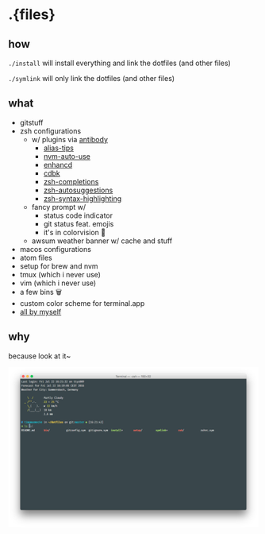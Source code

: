 # .{files}

## how

`./install` will install everything and link the dotfiles (and other files)

`./symlink` will only link the dotfiles (and other files)

## what

- gitstuff
- zsh configurations
  - w/ plugins via [antibody](https://github.com/getantibody/antibody)
    - [alias-tips](https://github.com/djui/alias-tips)
    - [nvm-auto-use](https://github.com/tomsquest/nvm-auto-use.zsh)
    - [enhancd](https://github.com/b4b4r07/enhancd)
    - [cdbk](https://github.com/MikeDacre/cdbk)
    - [zsh-completions](https://github.com/zsh-users/zsh-completions)
    - [zsh-autosuggestions](https://github.com/zsh-users/zsh-autosuggestions)
    - [zsh-syntax-highlighting](https://github.com/zsh-users/zsh-syntax-highlighting)
  - fancy prompt w/
    - status code indicator
    - git status feat. emojis
    - it's in colorvision 🎨
  - awsum weather banner w/ cache and stuff
- macos configurations
- atom files
- setup for brew and nvm
- tmux (which i never use)
- vim (which i never use)
- a few bins 🗑
- custom color scheme for terminal.app
- [all by myself](https://youtu.be/EzoazPPC7b8?t=1m19s)

## why

because look at it~

![Terminaaal](.github/screenshot.png "Terminaaal")
